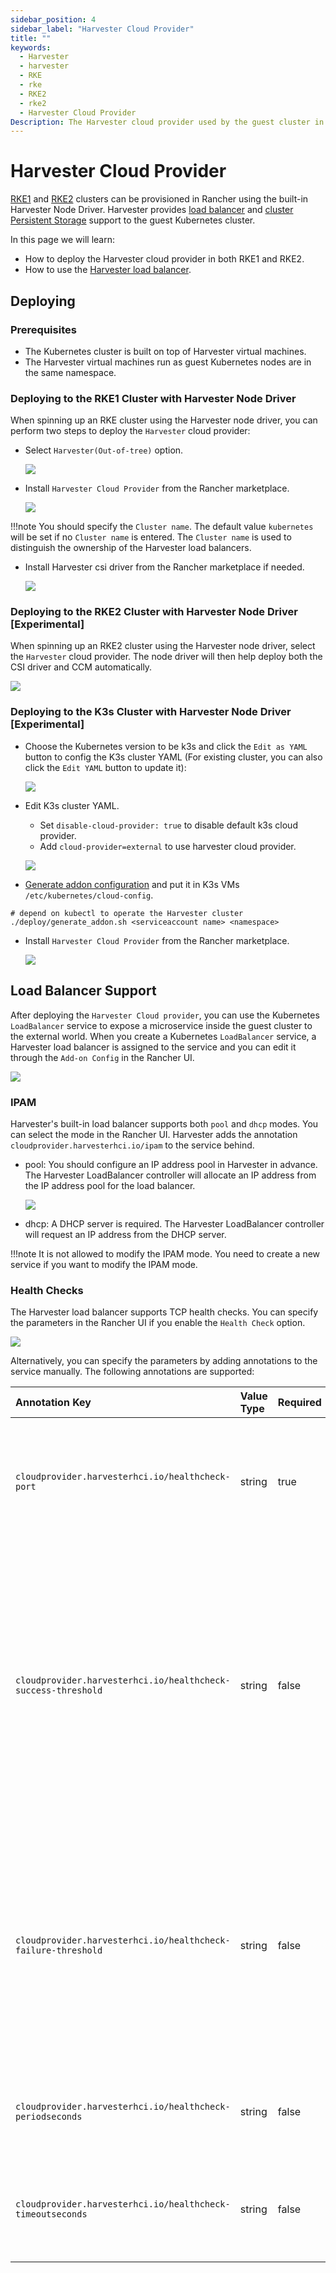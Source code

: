 ```yaml
---
sidebar_position: 4
sidebar_label: "Harvester Cloud Provider"
title: ""
keywords:
  - Harvester
  - harvester
  - RKE 
  - rke
  - RKE2
  - rke2
  - Harvester Cloud Provider
Description: The Harvester cloud provider used by the guest cluster in Harvester provides a CSI interface and cloud controller manager (CCM) which implements a built-in load balancer.
---
```

# Harvester Cloud Provider

[RKE1](./node-driver/rke1-cluster.md) and [RKE2](./node-driver/rke2-cluster.md) clusters can be provisioned in Rancher using the built-in Harvester Node Driver. Harvester provides [load balancer](./cloud-provider.md#load-balancer-support) and [cluster Persistent Storage](./csi-driver.md) support to the guest Kubernetes cluster.

In this page we will learn:

- How to deploy the Harvester cloud provider in both RKE1 and RKE2.
- How to use the [Harvester load balancer](./cloud-provider.md#load-balancer-support).

## Deploying

### Prerequisites
- The Kubernetes cluster is built on top of Harvester virtual machines.
- The Harvester virtual machines run as guest Kubernetes nodes are in the same namespace.

### Deploying to the RKE1 Cluster with Harvester Node Driver
When spinning up an RKE cluster using the Harvester node driver, you can perform two steps to deploy the `Harvester` cloud provider:

- Select `Harvester(Out-of-tree)` option.

    ![](assets/rke-cloud-provider.png)
  
- Install `Harvester Cloud Provider` from the Rancher marketplace.

    ![](assets/install-harvester-cloud-provider.png)
  
!!!note 
    You should specify the `Cluster name`. The default value `kubernetes` will be set if no `Cluster name` is entered. The `Cluster name` is used to distinguish the ownership of the Harvester load balancers. 

- Install Harvester csi driver from the Rancher marketplace if needed.

    ![](assets/install-harvester-csi-driver.png)
  
### Deploying to the RKE2 Cluster with Harvester Node Driver [Experimental]
When spinning up an RKE2 cluster using the Harvester node driver, select the `Harvester` cloud provider. The node driver will then help deploy both the CSI driver and CCM automatically.

  ![](assets/rke2-cloud-provider.png)

### Deploying to the K3s Cluster with Harvester Node Driver [Experimental]

- Choose the Kubernetes version to be k3s and click the `Edit as YAML` button to config the K3s cluster YAML (For existing cluster, you can also click the `Edit YAML` button to update it):

  ![](assets/edit-k3s-cluster-yaml.png)

- Edit K3s cluster YAML.
    - Set `disable-cloud-provider: true` to disable default k3s cloud provider.
    - Add `cloud-provider=external` to use harvester cloud provider.

  ![](assets/k3s-cluster-yaml-content-for-harvester-cloud-provider.png)

- [Generate addon configuration](https://github.com/harvester/cloud-provider-harvester/blob/master/deploy/generate_addon.sh) and put it in K3s VMs `/etc/kubernetes/cloud-config`.

```
# depend on kubectl to operate the Harvester cluster
./deploy/generate_addon.sh <serviceaccount name> <namespace>
```

- Install `Harvester Cloud Provider` from the Rancher marketplace.

  ![](assets/install-harvester-cloud-provider-in-k3s.png)

## Load Balancer Support
After deploying the `Harvester Cloud provider`, you can use the Kubernetes `LoadBalancer` service to expose a microservice inside the guest cluster to the external world. When you create a Kubernetes `LoadBalancer` service, a Harvester load balancer is assigned to the service and you can edit it through the `Add-on Config` in the Rancher UI.

  ![](assets/lb-svc.png)
  

### IPAM
Harvester's built-in load balancer supports both `pool` and `dhcp` modes. You can select the mode in the Rancher UI. Harvester adds the annotation `cloudprovider.harvesterhci.io/ipam` to the service behind.

- pool: You should configure an IP address pool in Harvester in advance. The Harvester LoadBalancer controller will allocate an IP address from the IP address pool for the load balancer.
  
  ![](assets/vip-pool.png) 
  
- dhcp:  A DHCP server is required. The Harvester LoadBalancer controller will request an IP address from the DHCP server.

!!!note
    It is not allowed to modify the IPAM mode. You need to create a new service if you want to modify the IPAM mode.

### Health Checks
The Harvester load balancer supports TCP health checks. You can specify the parameters in the Rancher UI if you enable the `Health Check` option.

  ![](assets/health-check.png)

Alternatively, you can specify the parameters by adding annotations to the service manually. The following annotations are supported:

| Annotation Key | Value Type | Required | Description |
|:---|:---|:---|:---|
| `cloudprovider.harvesterhci.io/healthcheck-port` | string | true | Specifies the port. The prober will access the address composed of the backend server IP and the port.
| `cloudprovider.harvesterhci.io/healthcheck-success-threshold` | string | false | Specifies the health check success threshold. The default value is 1. The backend server will start forwarding traffic if the number of times the prober continuously detects an address successfully reaches the threshold.
| `cloudprovider.harvesterhci.io/healthcheck-failure-threshold` | string | false | Specifies the health check failure threshold. The default value is 3. The backend server will stop forwarding traffic if the number of health check failures reaches the threshold.
| `cloudprovider.harvesterhci.io/healthcheck-periodseconds` | string | false |  Specifies the health check period. The default value is 5 seconds.
| `cloudprovider.harvesterhci.io/healthcheck-timeoutseconds` | string | false | Specifies the timeout of every health check. The default value is 3 seconds.
    